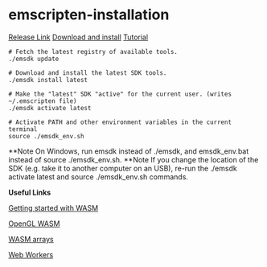 emscripten-installation
============

[Release Link](https://s3.amazonaws.com/mozilla-games/emscripten/releases/emsdk-portable-64bit.zip)
[Download and install](https://kripken.github.io/emscripten-site/docs/getting_started/downloads.html)
[Tutorial](https://kripken.github.io/emscripten-site/docs/getting_started/Tutorial.html#tutorial)

~~~
# Fetch the latest registry of available tools.
./emsdk update
~~~

~~~
# Download and install the latest SDK tools.
./emsdk install latest
~~~

~~~
# Make the "latest" SDK "active" for the current user. (writes ~/.emscripten file)
./emsdk activate latest
~~~

~~~
# Activate PATH and other environment variables in the current terminal
source ./emsdk_env.sh
~~~

**Note On Windows, run emsdk instead of ./emsdk, and emsdk_env.bat instead of source ./emsdk_env.sh.
**Note If you change the location of the SDK (e.g. take it to another computer on an USB), re-run the ./emsdk activate latest and source ./emsdk_env.sh commands.

**Useful Links**

[Getting started with WASM](https://tutorialzine.com/2017/06/getting-started-with-web-assembly)

[OpenGL WASM](https://stackoverflow.com/questions/45121115/webassembly-opengl-single-context-many-output-to-canvas)

[WASM arrays](https://github.com/DanRuta/wasm-arrays)

[Web Workers](https://github.com/ChrisZieba/holdem)
